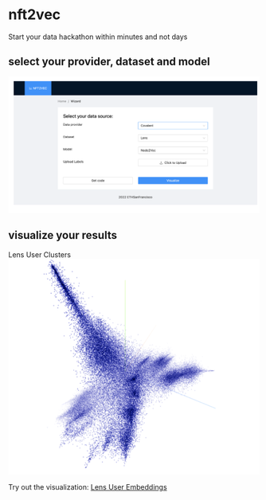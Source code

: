 # nft2vec
Start your data hackathon within minutes and not days

## select your provider, dataset and model 
![alt text](https://raw.githubusercontent.com/franz101/nft2vec/main/visualizations/screenshot.png)


## visualize your results
Lens User Clusters
![alt text](https://raw.githubusercontent.com/franz101/nft2vec/main/visualizations/lens_graph.png)


Try out the visualization:
[Lens User Embeddings](https://projector.tensorflow.org/?config=https://raw.githubusercontent.com/franz101/nft2vec/main/data/lens/v1.json)
